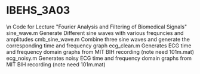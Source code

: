 # IBEHS_3A03
\n Code for Lecture "Fourier Analysis and Filtering of Biomedical Signals"
sine_wave.m Generate Different sine waves with various frequncies and amplitudes
cmb_sine_wave.m Combine three sine waves and generate the corresponding time and frequency graph
ecg_clean.m Generates ECG time and frequency domain graphs from MIT BIH recording (note need 101m.mat)
ecg_noisy.m Generates noisy ECG time and frequency domain graphs from MIT BIH recording (note need 101m.mat)
